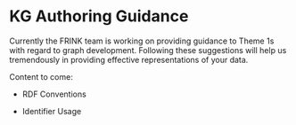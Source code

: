 # KG Authoring Guidance

Currently the FRINK team is working on providing guidance to Theme 1s with regard to graph development. Following these suggestions will help us tremendously in providing effective representations of your data. 

Content to come:

- RDF Conventions

- Identifier Usage